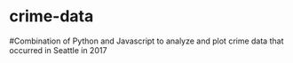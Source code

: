 # crime-data
#Combination of Python and Javascript to analyze and plot crime data that occurred in Seattle in 2017
